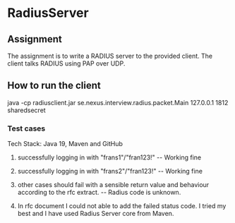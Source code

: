 # RadiusServer

Assignment
----------
The assignment is to write a RADIUS server to the provided client. The client talks RADIUS using PAP over UDP.

How to run the client
---------------------
java -cp radiusclient.jar se.nexus.interview.radius.packet.Main 127.0.0.1 1812 sharedsecret
	
### Test cases
Tech Stack: Java 19, Maven and GitHub

1. successfully logging in with "frans1"/"fran123!" -- Working fine
2. successfully logging in with "frans2"/"fran123!" -- Working fine
3. other cases should fail with a sensible return value and behaviour according to the rfc extract. -- Radius code is unknown.
  
4. In rfc document I could not able to add the failed status code. I tried my best and I have used Radius Server core from Maven.
